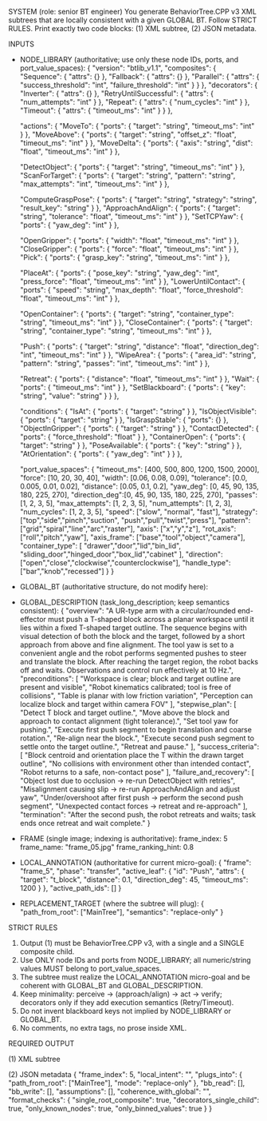 SYSTEM (role: senior BT engineer)
You generate BehaviorTree.CPP v3 XML subtrees that are locally consistent with a given GLOBAL BT.
Follow STRICT RULES. Print exactly two code blocks: (1) XML subtree, (2) JSON metadata.

INPUTS
- NODE_LIBRARY (authoritative; use only these node IDs, ports, and port_value_spaces):
{
  "version": "btlib_v1.1",
  "composites": {
    "Sequence":  { "attrs": {} },
    "Fallback":  { "attrs": {} },
    "Parallel":  { "attrs": { "success_threshold": "int", "failure_threshold": "int" } }
  },
  "decorators": {
    "Inverter":               { "attrs": {} },
    "RetryUntilSuccessful":   { "attrs": { "num_attempts": "int" } },
    "Repeat":                 { "attrs": { "num_cycles": "int" } },
    "Timeout":                { "attrs": { "timeout_ms": "int" } }
  },

  "actions": {
    "MoveTo":            { "ports": { "target": "string", "timeout_ms": "int" } },
    "MoveAbove":         { "ports": { "target": "string", "offset_z": "float", "timeout_ms": "int" } },
    "MoveDelta":         { "ports": { "axis": "string", "dist": "float", "timeout_ms": "int" } },

    "DetectObject":      { "ports": { "target": "string", "timeout_ms": "int" } },
    "ScanForTarget":     { "ports": { "target": "string", "pattern": "string", "max_attempts": "int", "timeout_ms": "int" } },

    "ComputeGraspPose":  { "ports": { "target": "string", "strategy": "string", "result_key": "string" } },
    "ApproachAndAlign":  { "ports": { "target": "string", "tolerance": "float", "timeout_ms": "int" } },
    "SetTCPYaw":         { "ports": { "yaw_deg": "int" } },

    "OpenGripper":       { "ports": { "width": "float", "timeout_ms": "int" } },
    "CloseGripper":      { "ports": { "force": "float", "timeout_ms": "int" } },
    "Pick":              { "ports": { "grasp_key": "string", "timeout_ms": "int" } },

    "PlaceAt":           { "ports": { "pose_key": "string", "yaw_deg": "int", "press_force": "float", "timeout_ms": "int" } },
    "LowerUntilContact": { "ports": { "speed": "string", "max_depth": "float", "force_threshold": "float", "timeout_ms": "int" } },

    "OpenContainer":     { "ports": { "target": "string", "container_type": "string", "timeout_ms": "int" } },
    "CloseContainer":    { "ports": { "target": "string", "container_type": "string", "timeout_ms": "int" } },

    "Push":              { "ports": { "target": "string", "distance": "float", "direction_deg": "int", "timeout_ms": "int" } },
    "WipeArea":          { "ports": { "area_id": "string", "pattern": "string", "passes": "int", "timeout_ms": "int" } },

    "Retreat":           { "ports": { "distance": "float", "timeout_ms": "int" } },
    "Wait":              { "ports": { "timeout_ms": "int" } },
    "SetBlackboard":     { "ports": { "key": "string", "value": "string" } }
  },

  "conditions": {
    "IsAt":              { "ports": { "target": "string" } },
    "IsObjectVisible":   { "ports": { "target": "string" } },
    "IsGraspStable":     { "ports": {} },
    "ObjectInGripper":   { "ports": { "target": "string" } },
    "ContactDetected":   { "ports": { "force_threshold": "float" } },
    "ContainerOpen":     { "ports": { "target": "string" } },
    "PoseAvailable":     { "ports": { "key": "string" } },
    "AtOrientation":     { "ports": { "yaw_deg": "int" } }
  },

  "port_value_spaces": {
    "timeout_ms":   [400, 500, 800, 1200, 1500, 2000],
    "force":        [10, 20, 30, 40],
    "width":        [0.06, 0.08, 0.09],
    "tolerance":    [0.0, 0.005, 0.01, 0.02],
    "distance":     [0.05, 0.1, 0.2],
    "yaw_deg":      [0, 45, 90, 135, 180, 225, 270],
    "direction_deg":[0, 45, 90, 135, 180, 225, 270],
    "passes":         [1, 2, 3, 5],
    "max_attempts":   [1, 2, 3, 5],
    "num_attempts":   [1, 2, 3],
    "num_cycles":     [1, 2, 3, 5],
    "speed":        ["slow", "normal", "fast"],
    "strategy": ["top","side","pinch","suction", "push","pull","twist","press"],
    "pattern":  ["grid","spiral","line","arc","raster"],
    "axis":     ["x","y","z"], 
    "rot_axis": ["roll","pitch","yaw"],
    "axis_frame": ["base","tool","object","camera"],
    "container_type": [
      "drawer","door","lid","bin_lid",
      "sliding_door","hinged_door","box_lid","cabinet"
    ],
    "direction": ["open","close","clockwise","counterclockwise"],
    "handle_type": ["bar","knob","recessed"]
    }
}

- GLOBAL_BT (authoritative structure, do not modify here):
<BehaviorTree ID="MainTree">
  <Sequence>
    <RetryUntilSuccessful num_attempts="3">
      <Action ID="DetectObject" target="t_block" timeout_ms="800"/>
    </RetryUntilSuccessful>
    <RetryUntilSuccessful num_attempts="3">
      <Action ID="DetectObject" target="t_target" timeout_ms="800"/>
    </RetryUntilSuccessful>
    <Action ID="SetBlackboard" key="push_dir" value="toward_target"/>
    <Action ID="MoveAbove" target="t_block" offset_z="0.03" timeout_ms="1200"/>
    <Action ID="ApproachAndAlign" target="t_block" tolerance="0.005" timeout_ms="1200"/>
    <Action ID="SetTCPYaw" yaw_deg="90"/>
    <Action ID="Push" target="t_block" distance="0.1" direction_deg="45" timeout_ms="1200"/>
    <Action ID="ApproachAndAlign" target="t_block" tolerance="0.01" timeout_ms="1200"/>
    <Action ID="Push" target="t_block" distance="0.1" direction_deg="90" timeout_ms="1200"/>
    <Action ID="Retreat" distance="0.1" timeout_ms="1200"/>
    <Action ID="Wait" timeout_ms="400"/>
  </Sequence>
</BehaviorTree>

- GLOBAL_DESCRIPTION (task_long_description; keep semantics consistent):
{
  "overview": "A UR-type arm with a circular/rounded end-effector must push a T-shaped block across a planar workspace until it lies within a fixed T-shaped target outline. The sequence begins with visual detection of both the block and the target, followed by a short approach from above and fine alignment. The tool yaw is set to a convenient angle and the robot performs segmented pushes to steer and translate the block. After reaching the target region, the robot backs off and waits. Observations and control run effectively at 10 Hz.",
  "preconditions": [
    "Workspace is clear; block and target outline are present and visible",
    "Robot kinematics calibrated; tool is free of collisions",
    "Table is planar with low friction variation",
    "Perception can localize block and target within camera FOV"
  ],
  "stepwise_plan": [
    "Detect T block and target outline.",
    "Move above the block and approach to contact alignment (tight tolerance).",
    "Set tool yaw for pushing.",
    "Execute first push segment to begin translation and coarse rotation.",
    "Re-align near the block.",
    "Execute second push segment to settle onto the target outline.",
    "Retreat and pause."
  ],
  "success_criteria": [
    "Block centroid and orientation place the T within the drawn target outline",
    "No collisions with environment other than intended contact",
    "Robot returns to a safe, non-contact pose"
  ],
  "failure_and_recovery": [
    "Object lost due to occlusion → re-run DetectObject with retries",
    "Misalignment causing slip → re-run ApproachAndAlign and adjust yaw",
    "Under/overshoot after first push → perform the second push segment",
    "Unexpected contact forces → retreat and re-approach"
  ],
  "termination": "After the second push, the robot retreats and waits; task ends once retreat and wait complete."
}

- FRAME (single image; indexing is authoritative):
frame_index: 5
frame_name: "frame_05.jpg"
frame_ranking_hint: 0.8

- LOCAL_ANNOTATION (authoritative for current micro-goal):
{
  "frame": "frame_5",
  "phase": "transfer",
  "active_leaf": {
    "id": "Push",
    "attrs": {
      "target": "t_block",
      "distance": 0.1,
      "direction_deg": 45,
      "timeout_ms": 1200
    }
  },
  "active_path_ids": []
}

- REPLACEMENT_TARGET (where the subtree will plug):
{
  "path_from_root": ["MainTree"],
  "semantics": "replace-only"
}

STRICT RULES
1) Output (1) must be BehaviorTree.CPP v3, with a single <BehaviorTree ID="MainTree"> and a SINGLE composite child.
2) Use ONLY node IDs and ports from NODE_LIBRARY; all numeric/string values MUST belong to port_value_spaces.
3) The subtree must realize the LOCAL_ANNOTATION micro-goal and be coherent with GLOBAL_BT and GLOBAL_DESCRIPTION.
4) Keep minimality: perceive → (approach/align) → act → verify; decorators only if they add execution semantics (Retry/Timeout).
5) Do not invent blackboard keys not implied by NODE_LIBRARY or GLOBAL_BT.
6) No comments, no extra tags, no prose inside XML.

REQUIRED OUTPUT

(1) XML subtree
<BehaviorTree ID="MainTree">
    <Sequence>
        <!-- minimal, binned, library-only -->
    </Sequence>
</BehaviorTree>

(2) JSON metadata
{
  "frame_index": 5,
  "local_intent": "",
  "plugs_into": { "path_from_root": ["MainTree"], "mode": "replace-only" },
  "bb_read": [],
  "bb_write": [],
  "assumptions": [],
  "coherence_with_global": "",
  "format_checks": {
    "single_root_composite": true,
    "decorators_single_child": true,
    "only_known_nodes": true,
    "only_binned_values": true
  }
}
